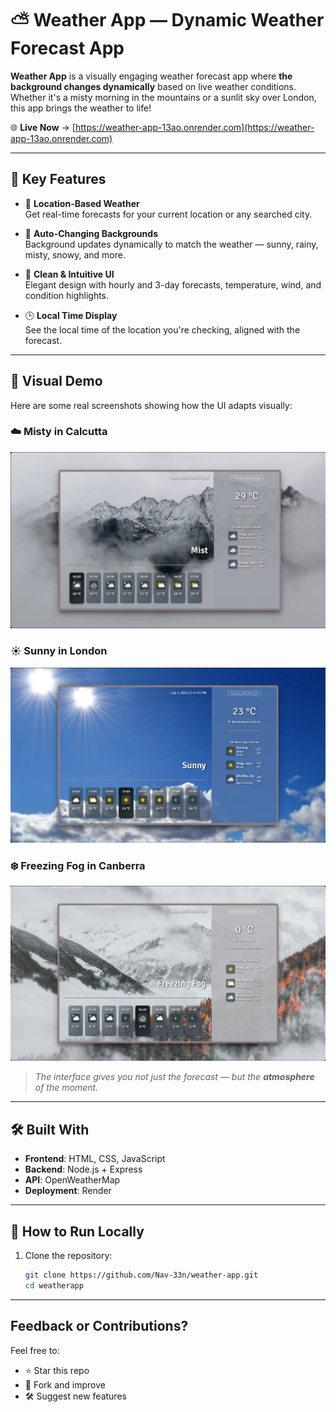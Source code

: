 # ⛅ Weather App — Dynamic Weather Forecast App

**Weather App** is a visually engaging weather forecast app where **the background changes dynamically** based on live weather conditions. Whether it's a misty morning in the mountains or a sunlit sky over London, this app brings the weather to life!

🌐 **Live Now** → [https://weather-app-13ao.onrender.com](https://weather-app-13ao.onrender.com)

---

## 🎯 Key Features

- 📍 **Location-Based Weather**  
  Get real-time forecasts for your current location or any searched city.

- 🎨 **Auto-Changing Backgrounds**  
  Background updates dynamically to match the weather — sunny, rainy, misty, snowy, and more.

- 🧠 **Clean & Intuitive UI**  
  Elegant design with hourly and 3-day forecasts, temperature, wind, and condition highlights.

- 🕒 **Local Time Display**  
  See the local time of the location you're checking, aligned with the forecast.

---

## 🌈 Visual Demo

Here are some real screenshots showing how the UI adapts visually:

### ☁️ Misty in Calcutta
![Misty](./weather-app/sample/s1.png)

### ☀️ Sunny in London
![Sunny](./weather-app/sample/s2.png)

### ❄️ Freezing Fog in Canberra
![Freezing Fog](./weather-app/sample/s3.png)

> _The interface gives you not just the forecast — but the **atmosphere** of the moment._

---

## 🛠️ Built With

- **Frontend**: HTML, CSS, JavaScript
- **Backend**: Node.js + Express
- **API**: OpenWeatherMap
- **Deployment**: Render

---

## 🚀 How to Run Locally

1. Clone the repository:
   ```bash
   git clone https://github.com/Nav-33n/weather-app.git
   cd weatherapp

---

## Feedback or Contributions?
Feel free to:
  - ⭐ Star this repo
  - 🍴 Fork and improve
  - 🛠️ Suggest new features
